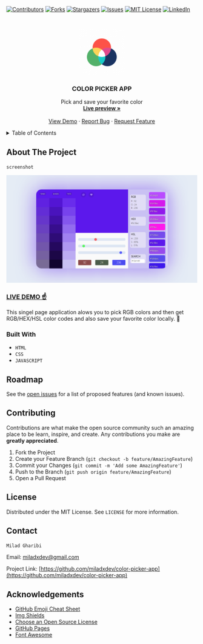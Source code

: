 [![Contributors][contributors-shield]][contributors-url]
[![Forks][forks-shield]][forks-url]
[![Stargazers][stars-shield]][stars-url]
[![Issues][issues-shield]][issues-url]
[![MIT License][license-shield]][license-url]
[![LinkedIn][linkedin-shield]][linkedin-url]

<!-- PROJECT LOGO -->
<br />
<p align="center">
  <a href="https://github.com/miladxdev/color-picker-app">
    <img src="img/logo.png" alt="Logo" width="120" height="120">
  </a>

  <h3 align="center">COLOR PICKER APP</h3>

  <p align="center">
    Pick and save your favorite color
    <br />
    <a href="https://github.com/miladxdev/color-picker-app"><strong>Live preview »</strong></a>
    <br />
    <br />
    <a href="https://miladxdev.github.io/color-picker-app">View Demo</a>
    ·
    <a href="https://github.com/miladxdev/color-picker-app/issues">Report Bug</a>
    ·
    <a href="https://github.com/miladxdev/color-picker-app/issues">Request Feature</a>
  </p>
</p>

<!-- TABLE OF CONTENTS -->
<details>
  <summary>Table of Contents</summary>
  <ol>
    <li>
      <a href="#about-the-project">About The Project</a>
      <ul>
        <li><a href="#built-with">Built With</a></li>
      </ul>
    </li>
    <li>
      <a href="#getting-started">Getting Started</a>
      <ul>
        <li><a href="#prerequisites">Prerequisites</a></li>
        <li><a href="#installation">Installation</a></li>
      </ul>
    </li>
    <li><a href="#usage">Usage</a></li>
    <li><a href="#roadmap">Roadmap</a></li>
    <li><a href="#contributing">Contributing</a></li>
    <li><a href="#license">License</a></li>
    <li><a href="#contact">Contact</a></li>
    <li><a href="#acknowledgements">Acknowledgements</a></li>
  </ol>
</details>

<!-- ABOUT THE PROJECT -->

## About The Project

`screenshot`

![screenshot](./img/Screenshot.png)

### [LIVE DEMO ☝](https://miladxdev.github.io/color-picker-app)

This singel page application alows you to pick RGB colors and then get RGB/HEX/HSL color codes and also save your favorite color locally. 🎨

### Built With

- `HTML`
- `CSS`
- `JAVASCRIPT`

<!-- ROADMAP -->

## Roadmap

See the [open issues](https://github.com/miladxdev/color-picker-app/issues) for a list of proposed features (and known issues).

<!-- CONTRIBUTING -->

## Contributing

Contributions are what make the open source community such an amazing place to be learn, inspire, and create. Any contributions you make are **greatly appreciated**.

1. Fork the Project
2. Create your Feature Branch (`git checkout -b feature/AmazingFeature`)
3. Commit your Changes (`git commit -m 'Add some AmazingFeature'`)
4. Push to the Branch (`git push origin feature/AmazingFeature`)
5. Open a Pull Request

<!-- LICENSE -->

## License

Distributed under the MIT License. See `LICENSE` for more information.

<!-- CONTACT -->

## Contact

`Milad Gharibi`

Email: miladxdev@gmail.com

Project Link: [https://github.com/miladxdev/color-picker-app](https://github.com/miladxdev/color-picker-app)

<!-- ACKNOWLEDGEMENTS -->

## Acknowledgements

- [GitHub Emoji Cheat Sheet](https://www.webpagefx.com/tools/emoji-cheat-sheet)
- [Img Shields](https://shields.io)
- [Choose an Open Source License](https://choosealicense.com)
- [GitHub Pages](https://pages.github.com)
- [Font Awesome](https://fontawesome.com)

<!-- MARKDOWN LINKS & IMAGES -->
<!-- https://www.markdownguide.org/basic-syntax/#reference-style-links -->

[contributors-shield]: https://img.shields.io/github/contributors/miladxdev/color-picker-app.svg?style=for-the-badge
[contributors-url]: https://github.com/miladxdev/color-picker-app/graphs/contributors
[forks-shield]: https://img.shields.io/github/forks/miladxdev/color-picker-app.svg?style=for-the-badge
[forks-url]: https://github.com/miladxdev/color-picker-app/network/members
[stars-shield]: https://img.shields.io/github/stars/miladxdev/color-picker-app.svg?style=for-the-badge
[stars-url]: https://github.com/miladxdev/color-picker-app/stargazers
[issues-shield]: https://img.shields.io/github/issues/miladxdev/color-picker-app.svg?style=for-the-badge
[issues-url]: https://github.com/miladxdev/color-picker-app/issues
[license-shield]: https://img.shields.io/github/license/miladxdev/color-picker-app.svg?style=for-the-badge
[license-url]: https://github.com/miladxdev/color-picker-app/blob/master/LICENSE.txt
[linkedin-shield]: https://img.shields.io/badge/-LinkedIn-black.svg?style=for-the-badge&logo=linkedin&colorB=555
[linkedin-url]: https://www.linkedin.com/in/milad-gharibi-507ba3214/
